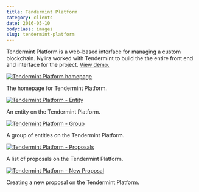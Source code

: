 ```yaml
---
title: Tendermint Platform
category: clients
date: 2016-05-10
bodyclass: images
slug: tendermint-platform
---
```


Tendermint Platform is a web-based interface for managing a custom blockchain. Nylira worked with Tendermint to build the the entire front end and interface for the project. [View demo.](https://tmui.nylira.com.com)

<div class="figure">
  <a href="../assets/images/clients/tmui-home@2x.png"><img src="../assets/images/clients/tmui-home.png" alt="Tendermint Platform homepage"></a>
  <div class="figcaption">
    <p>The homepage for Tendermint Platform.</p>
  </div>
</div>

<div class="figure">
  <a href="../assets/images/clients/tmui-entity@2x.png"><img src="../assets/images/clients/tmui-entity.png" alt="Tendermint Platform - Entity"></a>
  <div class="figcaption">
    <p>An entity on the Tendermint Platform.</p>
  </div>
</div>

<div class="figure">
  <a href="../assets/images/clients/tmui-group@2x.png"><img src="../assets/images/clients/tmui-group.png" alt="Tendermint Platform - Group"></a>
  <div class="figcaption">
    <p>A group of entities on the Tendermint Platform.</p>
  </div>
</div>

<div class="figure">
  <a href="../assets/images/clients/tmui-proposals@2x.png"><img src="../assets/images/clients/tmui-proposals.png" alt="Tendermint Platform - Proposals"></a>
  <div class="figcaption">
    <p>A list of proposals on the Tendermint Platform.</p>
  </div>
</div>

<div class="figure">
  <a href="../assets/images/clients/tmui-proposals-new@2x.png"><img src="../assets/images/clients/tmui-proposals-new.png" alt="Tendermint Platform - New Proposal"></a>
  <div class="figcaption">
    <p>Creating a new proposal on the Tendermint Platform.</p>
  </div>
</div>

